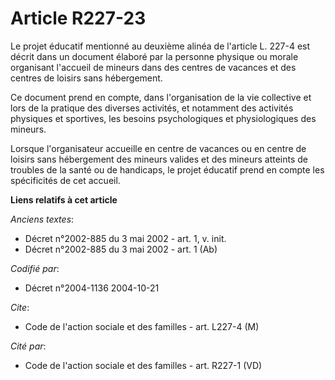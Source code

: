 # Article R227-23

Le projet éducatif mentionné au deuxième alinéa de l'article L. 227-4 est décrit dans un document élaboré par la personne
physique ou morale organisant l'accueil de mineurs dans des centres de vacances et des centres de loisirs sans hébergement.

Ce document prend en compte, dans l'organisation de la vie collective et lors de la pratique des diverses activités, et
notamment des activités physiques et sportives, les besoins psychologiques et physiologiques des mineurs.

Lorsque l'organisateur accueille en centre de vacances ou en centre de loisirs sans hébergement des mineurs valides et des
mineurs atteints de troubles de la santé ou de handicaps, le projet éducatif prend en compte les spécificités de cet accueil.

**Liens relatifs à cet article**

_Anciens textes_:

  - Décret n°2002-885 du 3 mai 2002 - art. 1, v. init.
  - Décret n°2002-885 du 3 mai 2002 - art. 1 (Ab)

_Codifié par_:

  - Décret n°2004-1136 2004-10-21

_Cite_:

  - Code de l'action sociale et des familles - art. L227-4 (M)

_Cité par_:

  - Code de l'action sociale et des familles - art. R227-1 (VD)

